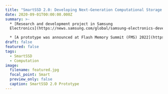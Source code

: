 ```yaml
---
title: "SmartSSD 2.0: Developing Next-Generation Computational Storage Drive"
date: 2020-09-01T00:00:00.000Z
summary: >-
  * [Research and development project in Samsung
  Electronics](https://news.samsung.com/global/samsung-electronics-develops-second-generation-smartssd-computational-storage-drive-with-upgraded-processing-functionality)

  * [A prototype was announced at Flash Memory Summit (FMS) 2022](https://blocksandfiles.com/2022/08/08/samsung-lays-tasty-flash-eggs-at-fms-2022/)
draft: false
featured: false
tags:
  - SmartSSD
  - Computation
image:
  filename: featured.jpg
  focal_point: Smart
  preview_only: false
  caption: SmartSSD 2.0 Prototype
---
```

